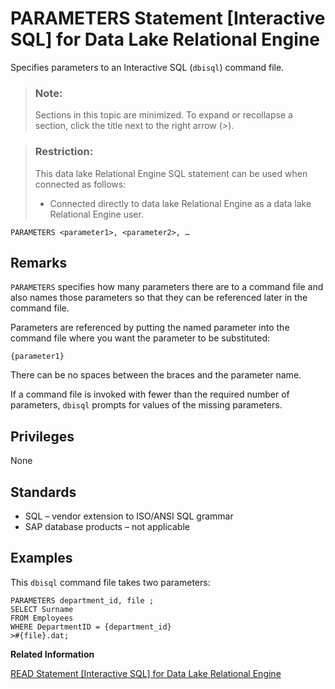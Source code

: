 <!-- loioa621ba2684f21015b69dc6ae412d919a -->

# PARAMETERS Statement \[Interactive SQL\] for Data Lake Relational Engine

Specifies parameters to an Interactive SQL \(`dbisql`\) command file.



> ### Note:  
> Sections in this topic are minimized. To expand or recollapse a section, click the title next to the right arrow \(*\>*\).



> ### Restriction:  
> This data lake Relational Engine SQL statement can be used when connected as follows:
> 
> -   Connected directly to data lake Relational Engine as a data lake Relational Engine user.



```
PARAMETERS <parameter1>, <parameter2>, …
```



<a name="loioa621ba2684f21015b69dc6ae412d919a__IQ_Usage"/>

## Remarks

`PARAMETERS` specifies how many parameters there are to a command file and also names those parameters so that they can be referenced later in the command file.

Parameters are referenced by putting the named parameter into the command file where you want the parameter to be substituted:

```
{parameter1}
```

There can be no spaces between the braces and the parameter name.

If a command file is invoked with fewer than the required number of parameters, `dbisql` prompts for values of the missing parameters.



<a name="loioa621ba2684f21015b69dc6ae412d919a__IQ_Permissions"/>

## Privileges

None



<a name="loioa621ba2684f21015b69dc6ae412d919a__IQ_Standards"/>

## Standards

-   SQL – vendor extension to ISO/ANSI SQL grammar
-   SAP database products – not applicable



<a name="loioa621ba2684f21015b69dc6ae412d919a__IQ_Examples"/>

## Examples

This `dbisql` command file takes two parameters:

```
PARAMETERS department_id, file ;
SELECT Surname
FROM Employees
WHERE DepartmentID = {department_id}
>#{file}.dat;
```

**Related Information**  


[READ Statement \[Interactive SQL\] for Data Lake Relational Engine](read-statement-interactive-sql-for-data-lake-relational-engine-a622ae5.md "Reads Interactive SQL (dbisql) statements from a file.")

